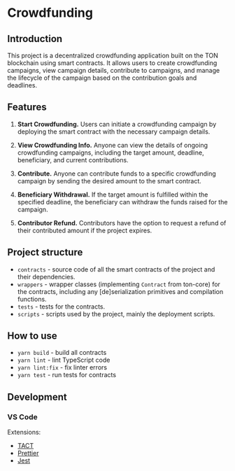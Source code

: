 # Crowdfunding

## Introduction

This project is a decentralized crowdfunding application built on the TON blockchain using smart contracts. It allows users to create crowdfunding campaigns, view campaign details, contribute to campaigns, and manage the lifecycle of the campaign based on the contribution goals and deadlines.

## Features

1. **Start Crowdfunding.**
   Users can initiate a crowdfunding campaign by deploying the smart contract with the necessary campaign details.

2. **View Crowdfunding Info.**
   Anyone can view the details of ongoing crowdfunding campaigns, including the target amount, deadline, beneficiary, and current contributions.

3. **Contribute.**
   Anyone can contribute funds to a specific crowdfunding campaign by sending the desired amount to the smart contract.

4. **Beneficiary Withdrawal.**
   If the target amount is fulfilled within the specified deadline, the beneficiary can withdraw the funds raised for the campaign.

5. **Contributor Refund.**
   Contributors have the option to request a refund of their contributed amount if the project expires.

## Project structure

-   `contracts` - source code of all the smart contracts of the project and their dependencies.
-   `wrappers` - wrapper classes (implementing `Contract` from ton-core) for the contracts, including any [de]serialization primitives and compilation functions.
-   `tests` - tests for the contracts.
-   `scripts` - scripts used by the project, mainly the deployment scripts.

## How to use

-   `yarn build` - build all contracts
-   `yarn lint` - lint TypeScript code
-   `yarn lint:fix` - fix linter errors
-   `yarn test` - run tests for contracts

## Development

### VS Code

Extensions:

-   [TACT](https://marketplace.visualstudio.com/items?itemName=KonVik.tact-lang-vscode)
-   [Prettier](https://marketplace.visualstudio.com/items?itemName=esbenp.prettier-vscode)
-   [Jest](https://marketplace.visualstudio.com/items?itemName=Orta.vscode-jest)
